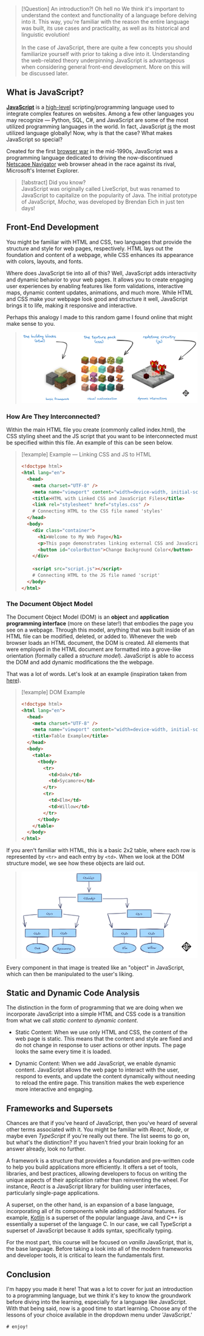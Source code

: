 > [!Question] An introduction?! Oh hell no
> We think it's important to understand the context and functionality of a language before delving into it. This way, you're familiar with the reason the entire language was built, its use cases and practicality, as well as its historical and linguistic evolution! <br><br> In the case of JavaScript, there are quite a few concepts you should familiarize yourself with prior to taking a dive into it. Understanding the web-related theory underpinning JavaScript is advantageous when considering general front-end development. More on this will be discussed later.

## What is JavaScript?

[**JavaScript**](https://www.javascript.com/) is a [high-level](https://en.wikipedia.org/wiki/High-level_programming_language#:~:text=Examples%20of%20high%2Dlevel%20programming,low%2Dlevel%20are%20inherently%20relative.) scripting/programming language used to integrate complex features on websites. Among a few other languages you may recognize — Python, SQL, C#, and JavaScript are some of the most utilized programming languages in the world. In fact, JavaScript _<u>is</u>_ the most utilized language globally! Now, why is that the case? What makes JavaScript so special?

Created for the first [browser war](https://en.wikipedia.org/wiki/Browser_wars) in the mid-1990s, JavaScript was a programming language dedicated to driving the now-discontinued [Netscape Navigator](https://en.wikipedia.org/wiki/Netscape_Navigator) web browser ahead in the race against its rival, Microsoft's Internet Explorer.

> [!abstract] Did you know?  
> JavaScript was originally called LiveScript, but was renamed to JavaScript to capitalize on the popularity of Java. The initial prototype of JavaScript, _Mocha_, was developed by Brendan Eich in just ten days!

## Front-End Development

You might be familiar with HTML and CSS, two languages that provide the structure and style for web pages, respectively. HTML lays out the foundation and content of a webpage, while CSS enhances its appearance with colors, layouts, and fonts.

Where does JavaScript tie into all of this? Well, JavaScript adds interactivity and dynamic behavior to your web pages. It allows you to create engaging user experiences by enabling features like form validations, interactive maps, dynamic content updates, animations, and much more. While HTML and CSS make your webpage look good and structure it well, JavaScript brings it to life, making it responsive and interactive.

Perhaps this analogy I made to this random game I found online that might make sense to you.

> <img src="./frontend.png"></img>

### How Are They Interconnected?

Within the main HTML file you create (commonly called index.html), the CSS styling sheet and the JS script that you want to be interconnected must be specified within this file. An example of this can be seen below.

> [!example] Example — Linking CSS and JS to HTML
>
> ```html
> <!doctype html>
> <html lang="en">
>   <head>
>     <meta charset="UTF-8" />
>     <meta name="viewport" content="width=device-width, initial-scale=1.0" />
>     <title>HTML with Linked CSS and JavaScript Files</title>
>     <link rel="stylesheet" href="styles.css" />
>     # Connecting HTML to the CSS file named 'styles'
>   </head>
>   <body>
>     <div class="container">
>       <h1>Welcome to My Web Page</h1>
>       <p>This page demonstrates linking external CSS and JavaScript files.</p>
>       <button id="colorButton">Change Background Color</button>
>     </div>
>
>     <script src="script.js"></script>
>     # Connecting HTML to the JS file named 'script'
>   </body>
> </html>
> ```

### The Document Object Model

The Document Object Model (DOM) is an **object** and **application programming interface** (more on these later!) that embodies the page you see on a webpage. Through this model, anything that was built inside of an HTML file can be modified, deleted, or added to. Whenever the web browser loads an HTML document, the DOM is created. All elements that were employed in the HTML document are formatted into a grove-like orientation (formally called a _structure model_). JavaScript is able to access the DOM and add dynamic modifications the the webpage.

That was a lot of words. Let's look at an example (inspiration taken from [here](https://www.w3.org/TR/WD-DOM/introduction.html)).

> [!example] DOM Example
>
> ```html
> <!doctype html>
> <html lang="en">
>   <head>
>     <meta charset="UTF-8" />
>     <meta name="viewport" content="width=device-width, initial-scale=1.0" />
>     <title>Table Example</title>
>   </head>
>   <body>
>     <table>
>       <tbody>
>         <tr>
>           <td>Oak</td>
>           <td>Sycamore</td>
>         </tr>
>         <tr>
>           <td>Elm</td>
>           <td>Willow</td>
>         </tr>
>       </tbody>
>     </table>
>   </body>
> </html>
> ```

If you aren't familiar with HTML, this is a basic 2x2 table, where each row is represented by `<tr>` and each entry by `<td>`. When we look at the DOM structure model, we see how these objects are laid out.

> <img src="./DOM.png"></img>

Every component in that image is treated like an "object" in JavaScript, which can then be manipulated to the user's liking.

## Static and Dynamic Code Analysis

The distinction in the form of programming that we are doing when we incorporate JavaScript into a simple HTML and CSS code is a transition from what we call _static content_ to _dynamic content_.

- Static Content: When we use only HTML and CSS, the content of the web page is static. This means that the content and style are fixed and do not change in response to user actions or other inputs. The page looks the same every time it is loaded.

- Dynamic Content: When we add JavaScript, we enable dynamic content. JavaScript allows the web page to interact with the user, respond to events, and update the content dynamically without needing to reload the entire page. This transition makes the web experience more interactive and engaging.

## Frameworks and Supersets

Chances are that if you've heard of JavaScript, then you've heard of several other terms associated with it. You might be familiar with _React_, _Node_, or maybe even _TypeScript_ if you're really out there. The list seems to go on, but what's the distinction? If you haven't fried your brain looking for an answer already, look no further.

A framework is a structure that provides a foundation and pre-written code to help you build applications more efficiently. It offers a set of tools, libraries, and best practices, allowing developers to focus on writing the unique aspects of their application rather than reinventing the wheel. For instance, _React_ is a JavaScript library for building user interfaces, particularly single-page applications.

A superset, on the other hand, is an expansion of a base language, incorporating all of its components while adding additional features. For example, [Kotlin](https://kotlinlang.org/) is a superset of the popular language Java, and C++ is essentially a superset of the language C. In our case, we call TypeScript a superset of JavaScript because it adds syntax, specifically typing.

For the most part, this course will be focused on _vanilla_ JavaScript, that is, the base language. Before taking a look into all of the modern frameworks and developer tools, it is critical to learn the fundamentals first.

## Conclusion

I'm happy you made it here! That was a lot to cover for just an introduction to a programming language, but we think it's key to know the groundwork before diving into the learning, especially for a language like JavaScript. With that being said, now is a good time to start learning. Choose any of the lessons of your choice available in the dropdown menu under 'JavaScript.'

```
# enjoy!
```
